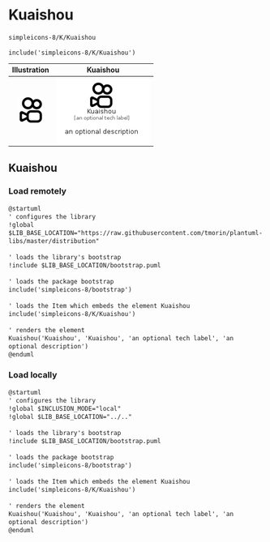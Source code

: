 # Kuaishou


```text
simpleicons-8/K/Kuaishou
```

```text
include('simpleicons-8/K/Kuaishou')
```



| Illustration | Kuaishou |
| :---: | :---: |
| ![illustration for Illustration](../../simpleicons-8/K/Kuaishou.png) | ![illustration for Kuaishou](../../simpleicons-8/K/Kuaishou.Local.png) |




## Kuaishou

### Load remotely
```plantuml
@startuml
' configures the library
!global $LIB_BASE_LOCATION="https://raw.githubusercontent.com/tmorin/plantuml-libs/master/distribution"

' loads the library's bootstrap
!include $LIB_BASE_LOCATION/bootstrap.puml

' loads the package bootstrap
include('simpleicons-8/bootstrap')

' loads the Item which embeds the element Kuaishou
include('simpleicons-8/K/Kuaishou')

' renders the element
Kuaishou('Kuaishou', 'Kuaishou', 'an optional tech label', 'an optional description')
@enduml
```

### Load locally
```plantuml
@startuml
' configures the library
!global $INCLUSION_MODE="local"
!global $LIB_BASE_LOCATION="../.."

' loads the library's bootstrap
!include $LIB_BASE_LOCATION/bootstrap.puml

' loads the package bootstrap
include('simpleicons-8/bootstrap')

' loads the Item which embeds the element Kuaishou
include('simpleicons-8/K/Kuaishou')

' renders the element
Kuaishou('Kuaishou', 'Kuaishou', 'an optional tech label', 'an optional description')
@enduml
```

